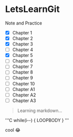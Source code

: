 # LetsLearnGit
Note and Practice
- [X] Chapter 1
- [X] Chapter 2
- [X] Chapter 3
- [ ] Chapter 4
- [X] Chapter 5
- [ ] Chapter 6
- [ ] Chapter 7
- [ ] Chapter 8
- [ ] Chapter 9
- [ ] Chapter 10
- [ ] Chapter A1
- [ ] Chapter A2
- [ ] Chapter A3

> Learning markdown...

'''C
while(i--)
{
    LOOPBODY
}
'''

cool :joy: